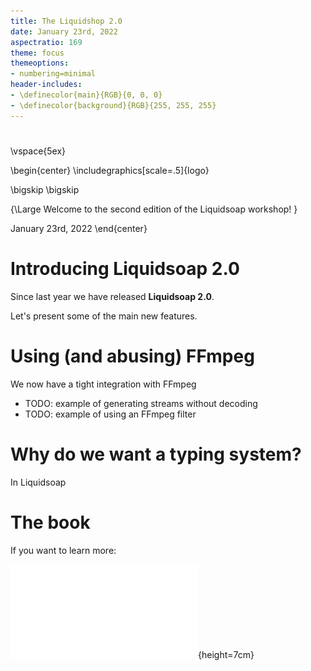 ```yaml
---
title: The Liquidshop 2.0
date: January 23rd, 2022
aspectratio: 169
theme: focus
themeoptions:
- numbering=minimal
header-includes:
- \definecolor{main}{RGB}{0, 0, 0}
- \definecolor{background}{RGB}{255, 255, 255}
---
```


# 

\vspace{5ex}

\begin{center}
\includegraphics[scale=.5]{logo}

\bigskip
\bigskip

{\Large
Welcome to the second edition of the Liquidsoap workshop!
}

January 23rd, 2022
\end{center}

# Introducing Liquidsoap 2.0

Since last year we have released **Liquidsoap 2.0**.

Let's present some of the main new features.

# Using (and abusing) FFmpeg

We now have a tight integration with FFmpeg

- TODO: example of generating streams without decoding
- TODO: example of using an FFmpeg filter

<!-- \part{The Liquidsoap typing system} -->
<!-- \partpage -->

# Why do we want a typing system?

In Liquidsoap




# The book

If you want to learn more:

![The book](book.pdf){height=7cm}

